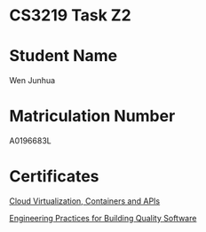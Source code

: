 # CS3219 Task Z2

# Student Name
Wen Junhua

# Matriculation Number
A0196683L

# Certificates
[Cloud Virtualization, Containers and APIs](https://www.coursera.org/account/accomplishments/verify/Z3LRDEDHA6ZE)

[Engineering Practices for Building Quality Software](https://www.coursera.org/account/accomplishments/verify/MF796NCXZTEL)